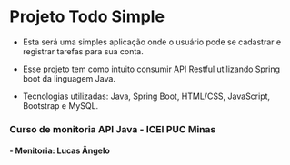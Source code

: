 # Projeto Todo Simple

- Esta será uma simples aplicação onde o usuário pode se cadastrar e registrar tarefas para sua conta.
- Esse projeto tem como intuito consumir API Restful utilizando Spring boot da linguagem Java.

- Tecnologias utilizadas: Java, Spring Boot, HTML/CSS, JavaScript, Bootstrap e MySQL.

### Curso de monitoria API Java - ICEI PUC Minas
#### - Monitoria: Lucas Ângelo
